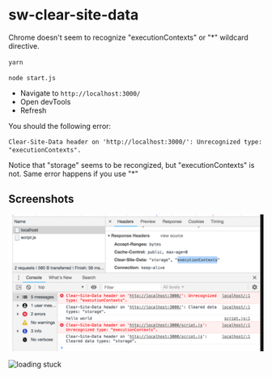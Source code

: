 # sw-clear-site-data

Chrome doesn't seem to recognize "executionContexts" or "*" wildcard directive.

`yarn`

`node start.js`

* Navigate to `http://localhost:3000/`
* Open devTools
* Refresh

You should the following error:

```
Clear-Site-Data header on 'http://localhost:3000/': Unrecognized type: "executionContexts".
```

Notice that "storage" seems to be recongized, but "executionContexts" is not. Same error happens if you use "*"

## Screenshots

![clear-site-data setup](https://raw.githubusercontent.com/asakusuma/sw-clear-site-data/directive-chrome-bug/screenshots/executionContexts-clear-site-data.png "clear-site-data setup")

![loading stuck](https://raw.githubusercontent.com/asakusuma/sw-clear-site-data/directive-chrome-bug/screenshots/wildcard-clear-site-data.pngg "loading stuck")
